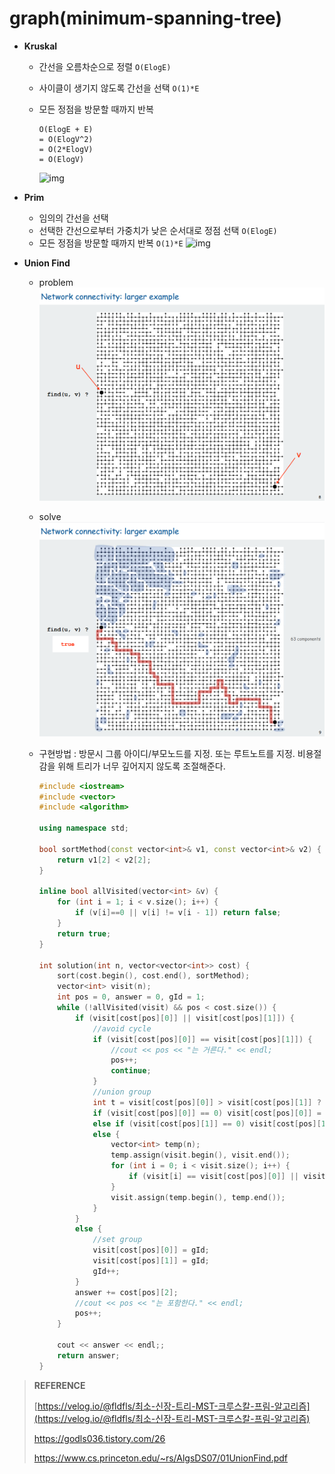 # graph(minimum-spanning-tree)

- **Kruskal**

  - 간선을 오름차순으로 정렬 `O(ElogE)`

  - 사이클이 생기지 않도록 간선을 선택 `O(1)*E`

  - 모든 정점을 방문할 때까지 반복

    ```
    O(ElogE + E)
    = O(ElogV^2)
    = O(2*ElogV)
    = O(ElogV)
    ```

    ![img](https://media.vlpt.us/images/fldfls/post/bfc8ca76-a339-45c2-b1cd-17be367b9f8c/image.png)
    
    
  
- **Prim**
  - 임의의 간선을 선택
  - 선택한 간선으로부터 가중치가 낮은 순서대로 정점 선택 `O(ElogE)`
  - 모든 정점을 방문할 때까지 반복 `O(1)*E`
  ![img](https://media.vlpt.us/images/fldfls/post/4b407297-f4c6-4487-a62b-4d5f52fa64f3/image.png)



- **Union Find**

  - problem
    ![](../img/uf1.PNG)

  - solve
    ![](../img/uf2.PNG)

  - 구현방법 : 방문시 그룹 아이디/부모노드를 지정. 또는 루트노트를 지정. 비용절감을 위해 트리가 너무 깊어지지 않도록 조절해준다.

    ```c++
    #include <iostream>
    #include <vector>
    #include <algorithm>
    
    using namespace std;
    
    bool sortMethod(const vector<int>& v1, const vector<int>& v2) {
        return v1[2] < v2[2];
    }
    
    inline bool allVisited(vector<int> &v) {
        for (int i = 1; i < v.size(); i++) {
            if (v[i]==0 || v[i] != v[i - 1]) return false;
        }
        return true;
    }
    
    int solution(int n, vector<vector<int>> cost) {
        sort(cost.begin(), cost.end(), sortMethod);
        vector<int> visit(n);
        int pos = 0, answer = 0, gId = 1;
        while (!allVisited(visit) && pos < cost.size()) {
            if (visit[cost[pos][0]] || visit[cost[pos][1]]) {
                //avoid cycle
                if (visit[cost[pos][0]] == visit[cost[pos][1]]) {
                    //cout << pos << "는 거른다." << endl;
                    pos++;
                    continue;
                }
                //union group
                int t = visit[cost[pos][0]] > visit[cost[pos][1]] ? visit[cost[pos][0]] : visit[cost[pos][1]];
                if (visit[cost[pos][0]] == 0) visit[cost[pos][0]] = t;
                else if (visit[cost[pos][1]] == 0) visit[cost[pos][1]] = t;
                else {
                    vector<int> temp(n);
                    temp.assign(visit.begin(), visit.end());
                    for (int i = 0; i < visit.size(); i++) {
                        if (visit[i] == visit[cost[pos][0]] || visit[i] == visit[cost[pos][1]]) temp[i] = t;
                    }
                    visit.assign(temp.begin(), temp.end());
                }
            }
            else {
                //set group
                visit[cost[pos][0]] = gId;
                visit[cost[pos][1]] = gId;
                gId++;
            }
            answer += cost[pos][2];
            //cout << pos << "는 포함한다." << endl;
            pos++;
        }
    
        cout << answer << endl;;
        return answer;
    }
    ```





> **REFERENCE**
> 
> [https://velog.io/@fldfls/최소-신장-트리-MST-크루스칼-프림-알고리즘](https://velog.io/@fldfls/최소-신장-트리-MST-크루스칼-프림-알고리즘)
> 
> https://godls036.tistory.com/26
>
> https://www.cs.princeton.edu/~rs/AlgsDS07/01UnionFind.pdf